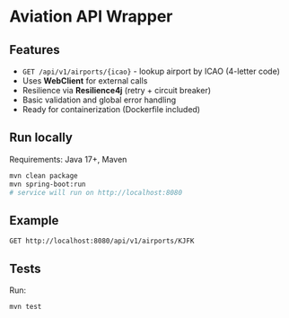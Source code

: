 # Aviation API Wrapper



## Features
- `GET /api/v1/airports/{icao}` - lookup airport by ICAO (4-letter code)
- Uses **WebClient** for external calls
- Resilience via **Resilience4j** (retry + circuit breaker)
- Basic validation and global error handling
- Ready for containerization (Dockerfile included)

## Run locally
Requirements: Java 17+, Maven

```bash
mvn clean package
mvn spring-boot:run
# service will run on http://localhost:8080
```

## Example
```
GET http://localhost:8080/api/v1/airports/KJFK
```

## Tests
Run:
```bash
mvn test
```

